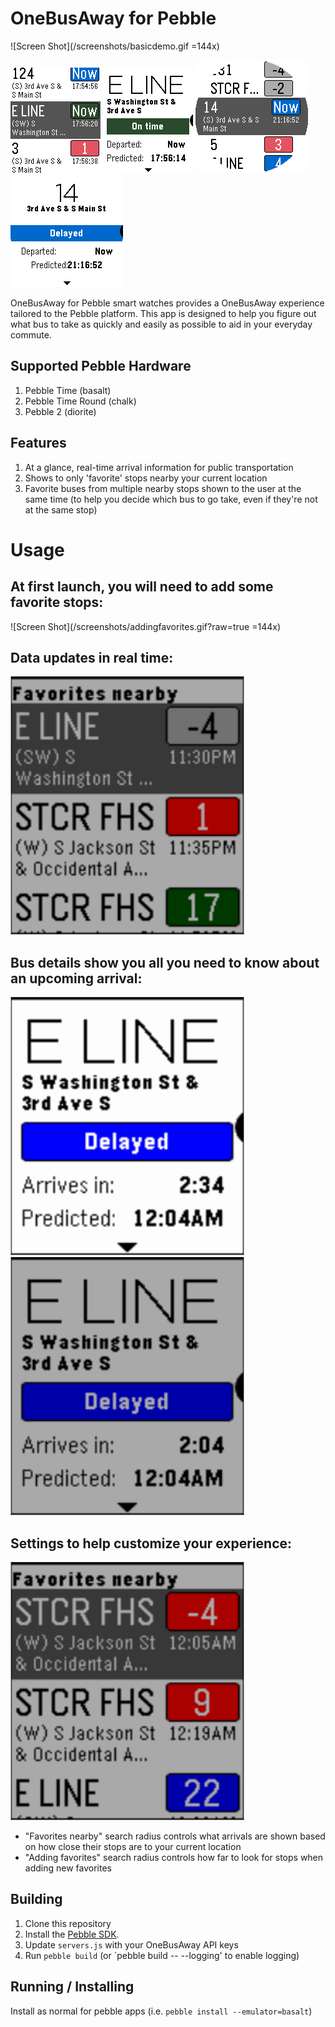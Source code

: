 # OneBusAway for Pebble

![Screen Shot](/screenshots/basicdemo.gif =144x)

![Screen Shot](/screenshots/pebble_screenshot_2016-07-06_17-56-08.png?raw=true) ![Screen Shot](/screenshots/pebble_screenshot_2016-07-06_17-57-15.png?raw=true) ![Screen Shot](/screenshots/pebble_screenshot_2016-07-06_21-16-17.png?raw=true) ![Screen Shot](/screenshots/pebble_screenshot_2016-07-06_21-17-04.png?raw=true)

OneBusAway for Pebble smart watches provides a OneBusAway experience tailored to the Pebble platform. This app is designed to help you figure out what bus to take as quickly and easily as possible to aid in your everyday commute.

## Supported Pebble Hardware
1. Pebble Time (basalt)
1. Pebble Time Round (chalk)
1. Pebble 2 (diorite)

## Features
1. At a glance, real-time arrival information for public transportation
1. Shows to only 'favorite' stops nearby your current location
1. Favorite buses from multiple nearby stops shown to the user at the same time (to help you decide which bus to go take, even if they're not at the same stop)

# Usage
## At first launch, you will need to add some favorite stops:

![Screen Shot](/screenshots/addingfavorites.gif?raw=true =144x)

## Data updates in real time:

![Screen Shot](/screenshots/updates-fastplay.gif?raw=true)

## Bus details show you all you need to know about an upcoming arrival:

![Screen Shot](/screenshots/busdetails.gif?raw=true) ![Screen Shot](/screenshots/busdetails-waiting-fastplay.gif?raw=true)

## Settings to help customize your experience:

![Screen Shot](/screenshots/settings.gif?raw=true)
- "Favorites nearby" search radius controls what arrivals are shown based on how close their stops are to your current location
- "Adding favorites" search radius controls how far to look for stops when adding new favorites

## Building
1. Clone this repository
1. Install the [Pebble SDK](https://developer.pebble.com/sdk).
1. Update `servers.js` with your OneBusAway API keys
1. Run `pebble build` (or `pebble build -- --logging' to enable logging)

## Running / Installing
Install as normal for pebble apps (i.e. `pebble install --emulator=basalt`)